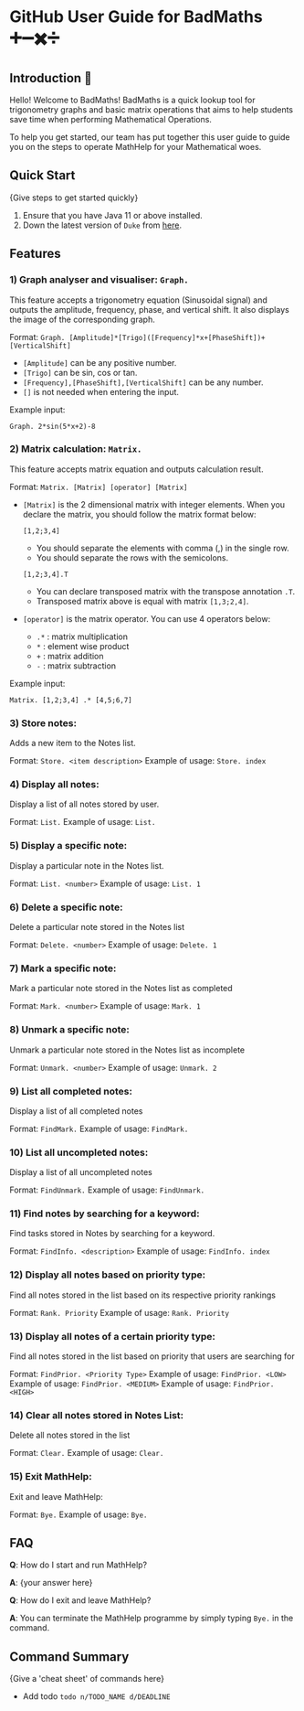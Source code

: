 # GitHub User Guide for BadMaths ➕➖✖️➗

## Introduction 🧮

Hello! Welcome to BadMaths! BadMaths is a quick lookup tool for 
trigonometry graphs and basic matrix operations that aims to help students save
time when performing Mathematical Operations. 

To help you get started, our team has put together this user guide to guide you on
the steps to operate MathHelp for your Mathematical woes.

## Quick Start

{Give steps to get started quickly}

1. Ensure that you have Java 11 or above installed.
1. Down the latest version of `Duke` from [here](http://link.to/duke).

## Features 

### 1) Graph analyser and visualiser: `Graph. `
This feature accepts a trigonometry equation (Sinusoidal signal) and outputs the amplitude, frequency, phase, and vertical shift.
It also displays the image of the corresponding graph.

Format: `Graph. [Amplitude]*[Trigo]([Frequency]*x+[PhaseShift])+[VerticalShift]`

* `[Amplitude]` can be any positive number.
* `[Trigo]` can be sin, cos or tan.
* `[Frequency],[PhaseShift],[VerticalShift]` can be any number.
* `[]` is not needed when entering the input.

Example input:
```
Graph. 2*sin(5*x+2)-8
```

### 2) Matrix calculation: `Matrix. `
 This feature accepts matrix equation and outputs calculation result.

 Format: `Matrix. [Matrix] [operator] [Matrix]`

 * `[Matrix]` is the 2 dimensional matrix with integer elements. When you declare the matrix, you should follow the matrix format below:
   ```
   [1,2;3,4]
   ```
   * You should separate the elements with comma (,) in the single row.
   * You should separate the rows with the semicolons.

   ```
   [1,2;3,4].T
   ```
   * You can declare transposed matrix with the transpose annotation `.T`.
   * Transposed matrix above is equal with matrix `[1,3;2,4]`.

 * `[operator]` is the matrix operator. You can use 4 operators below:
   * `.*` : matrix multiplication
   * `*` : element wise product
   * `+` : matrix addition
   * `-` : matrix subtraction

 Example input:
 ```
 Matrix. [1,2;3,4] .* [4,5;6,7]
 ```

### 3) Store notes:

Adds a new item to the Notes list.

Format: `Store. <item description>`
Example of usage: `Store. index`

### 4) Display all notes: 
Display a list of all notes stored by user.

Format: `List.`
Example of usage: `List.`

### 5) Display a specific note: 
Display a particular note in the Notes list.

Format: `List. <number>`
Example of usage: `List. 1`

### 6) Delete a specific note:
Delete a particular note stored in the Notes list

Format: `Delete. <number>`
Example of usage: `Delete. 1`

### 7) Mark a specific note:
Mark a particular note stored in the Notes list as completed

Format: `Mark. <number>`
Example of usage: `Mark. 1`

### 8) Unmark a specific note:
Unmark a particular note stored in the Notes list as incomplete

Format: `Unmark. <number>`
Example of usage: `Unmark. 2`

### 9) List all completed notes:
Display a list of all completed notes

Format: `FindMark.`
Example of usage: `FindMark.`

### 10) List all uncompleted notes:
Display a list of all uncompleted notes

Format: `FindUnmark.`
Example of usage: `FindUnmark.`

### 11) Find notes by searching for a keyword:
Find tasks stored in Notes by searching for a keyword.

Format: `FindInfo. <description>`
Example of usage: `FindInfo. index`

### 12) Display all notes based on priority type:
Find all notes stored in the list based on its respective priority rankings

Format: `Rank. Priority`
Example of usage: `Rank. Priority`

### 13) Display all notes of a certain priority type:
Find all notes stored in the list based on priority that users are searching for

Format: `FindPrior. <Priority Type>`
Example of usage: `FindPrior. <LOW>`
Example of usage: `FindPrior. <MEDIUM>`
Example of usage: `FindPrior. <HIGH>`

### 14) Clear all notes stored in Notes List:
Delete all notes stored in the list

Format: `Clear.`
Example of usage: `Clear.`

### 15) Exit MathHelp:
Exit and leave MathHelp:

Format: `Bye.`
Example of usage: `Bye.`

## FAQ

**Q**: How do I start and run MathHelp? 

**A**: {your answer here}

**Q**: How do I exit and leave MathHelp?

**A**: You can terminate the MathHelp programme by simply typing 
`Bye.` in the command.

## Command Summary

{Give a 'cheat sheet' of commands here}

* Add todo `todo n/TODO_NAME d/DEADLINE`
